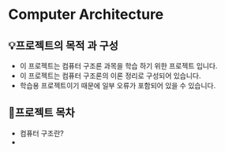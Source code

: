 # Computer Architecture
## 💡프로젝트의 목적 과 구성
- 이 프로젝트는 컴퓨터 구조론 과목을 학습 하기 위한 프로젝트 입니다.
- 이 프로젝트는 컴퓨터 구조론의 이론 정리로 구성되어 있습니다.
- 학습용 프로젝트이기 때문에 일부 오류가 포함되어 있을 수 있습니다.

## 📝프로젝트 목차
- 컴퓨터 구조란?
- 